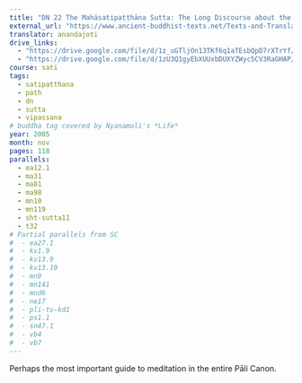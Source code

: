 ```yaml
---
title: "DN 22 The Mahāsatipaṭṭhāna Sutta: The Long Discourse about the Ways of Attending to Mindfulness"
external_url: "https://www.ancient-buddhist-texts.net/Texts-and-Translations/Satipatthana/index.htm"
translator: anandajoti
drive_links:
  - "https://drive.google.com/file/d/1z_uGTljOn13TKf6q1aTEsbQpD7rXTrYf/view?usp=drivesdk"
  - "https://drive.google.com/file/d/1zU3Q1gyEbXUUxbDUXYZWyc5CV3RaGHAP/view?usp=drivesdk"
course: sati
tags:
  - satipatthana
  - path
  - dn
  - sutta
  - vipassana
# buddha tag covered by Nyanamoli's *Life*
year: 2005
month: nov
pages: 118
parallels:
  - ea12.1
  - ma31
  - ma81
  - ma98
  - mn10
  - mn119
  - sht-sutta11
  - t32
# Partial parallels from SC
#  - ea27.1
#  - kv1.9
#  - kv13.9
#  - kv13.10
#  - mn9
#  - mn141
#  - mnd6
#  - ne17
#  - pli-tv-kd1
#  - ps1.1
#  - sn47.1
#  - vb4
#  - vb7
---
```


Perhaps the most important guide to meditation in the entire Pāli Canon.
